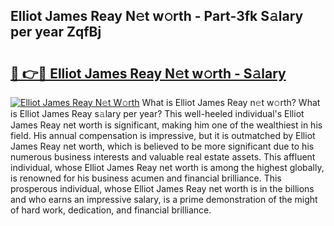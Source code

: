 ## Elliot James Reay N𝚎t w𝚘rth - Part-3fk S𝚊lary per year ZqfBj

# <h2><a href="http://gc2hh9.nevu.top/?p=Elliot+James+Reay">🔗 👉🔴 Elliot James Reay N𝚎t w𝚘rth - S𝚊lary</a></h2>

[![Elliot James Reay N𝚎t W𝚘rth](https://i.imgur.com/Oavwk0R.jpeg)](http://gc2hh9.nevu.top/?p=Elliot+James+Reay)
What is Elliot James Reay n𝚎t w𝚘rth? What is Elliot James Reay s𝚊lary per year?
This well-heeled individual's Elliot James Reay net worth is significant, making him one of the wealthiest in his field. His annual compensation is impressive, but it is outmatched by Elliot James Reay net worth, which is believed to be more significant due to his numerous business interests and valuable real estate assets. This affluent individual, whose Elliot James Reay net worth is among the highest globally, is renowned for his business acumen and financial brilliance. This prosperous individual, whose Elliot James Reay net worth is in the billions and who earns an impressive salary, is a prime demonstration of the might of hard work, dedication, and financial brilliance.
